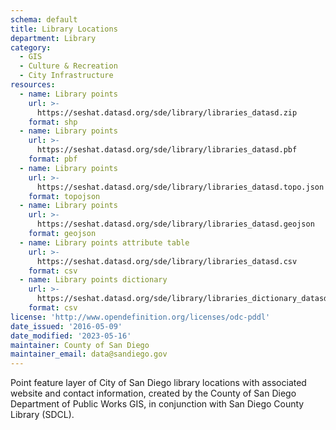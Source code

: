 ```yaml
---
schema: default
title: Library Locations
department: Library
category:
  - GIS
  - Culture & Recreation
  - City Infrastructure
resources:
  - name: Library points
    url: >-
      https://seshat.datasd.org/sde/library/libraries_datasd.zip
    format: shp
  - name: Library points
    url: >-
      https://seshat.datasd.org/sde/library/libraries_datasd.pbf
    format: pbf
  - name: Library points
    url: >-
      https://seshat.datasd.org/sde/library/libraries_datasd.topo.json
    format: topojson
  - name: Library points
    url: >-
      https://seshat.datasd.org/sde/library/libraries_datasd.geojson
    format: geojson
  - name: Library points attribute table
    url: >-
      https://seshat.datasd.org/sde/library/libraries_datasd.csv
    format: csv
  - name: Library points dictionary
    url: >-
      https://seshat.datasd.org/sde/library/libraries_dictionary_datasd.csv
    format: csv
license: 'http://www.opendefinition.org/licenses/odc-pddl'
date_issued: '2016-05-09'
date_modified: '2023-05-16'
maintainer: County of San Diego
maintainer_email: data@sandiego.gov
---
```

Point feature layer of City of San Diego library locations with associated website and contact information, created by the County of San Diego Department of Public Works GIS, in conjunction with San Diego County Library (SDCL).
